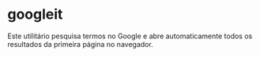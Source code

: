 # googleit

Este utilitário pesquisa termos no Google e abre automaticamente todos os resultados da primeira página no navegador.